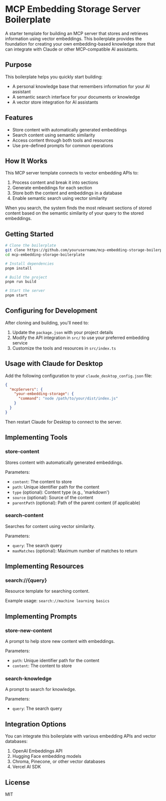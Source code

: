 # MCP Embedding Storage Server Boilerplate

A starter template for building an MCP server that stores and retrieves information using vector embeddings. This boilerplate provides the foundation for creating your own embedding-based knowledge store that can integrate with Claude or other MCP-compatible AI assistants.

## Purpose

This boilerplate helps you quickly start building:

- A personal knowledge base that remembers information for your AI assistant
- A semantic search interface for your documents or knowledge
- A vector store integration for AI assistants

## Features

- Store content with automatically generated embeddings
- Search content using semantic similarity
- Access content through both tools and resources
- Use pre-defined prompts for common operations

## How It Works

This MCP server template connects to vector embedding APIs to:

1. Process content and break it into sections
2. Generate embeddings for each section
3. Store both the content and embeddings in a database
4. Enable semantic search using vector similarity

When you search, the system finds the most relevant sections of stored content based on the semantic similarity of your query to the stored embeddings.

## Getting Started

```bash
# Clone the boilerplate
git clone https://github.com/yourusername/mcp-embedding-storage-boilerplate.git
cd mcp-embedding-storage-boilerplate

# Install dependencies
pnpm install

# Build the project
pnpm run build

# Start the server
pnpm start
```

## Configuring for Development

After cloning and building, you'll need to:

1. Update the `package.json` with your project details
2. Modify the API integration in `src/` to use your preferred embedding service
3. Customize the tools and resources in `src/index.ts`

## Usage with Claude for Desktop

Add the following configuration to your `claude_desktop_config.json` file:

```json
{
  "mcpServers": {
    "your-embedding-storage": {
      "command": "node /path/to/your/dist/index.js"
    }
  }
}
```

Then restart Claude for Desktop to connect to the server.

## Implementing Tools

### store-content

Stores content with automatically generated embeddings.

Parameters:

- `content`: The content to store
- `path`: Unique identifier path for the content
- `type` (optional): Content type (e.g., 'markdown')
- `source` (optional): Source of the content
- `parentPath` (optional): Path of the parent content (if applicable)

### search-content

Searches for content using vector similarity.

Parameters:

- `query`: The search query
- `maxMatches` (optional): Maximum number of matches to return

## Implementing Resources

### search://{query}

Resource template for searching content.

Example usage: `search://machine learning basics`

## Implementing Prompts

### store-new-content

A prompt to help store new content with embeddings.

Parameters:

- `path`: Unique identifier path for the content
- `content`: The content to store

### search-knowledge

A prompt to search for knowledge.

Parameters:

- `query`: The search query

## Integration Options

You can integrate this boilerplate with various embedding APIs and vector databases:

1. OpenAI Embeddings API
2. Hugging Face embedding models
3. Chroma, Pinecone, or other vector databases
4. Vercel AI SDK

## License

MIT
